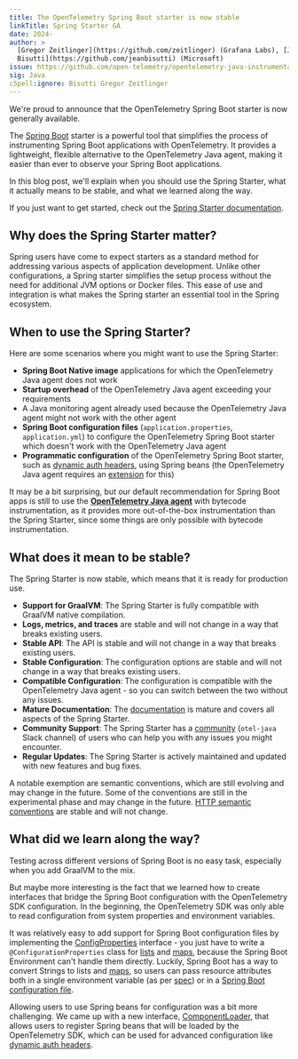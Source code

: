 ```yaml
---
title: The OpenTelemetry Spring Boot starter is now stable
linkTitle: Spring Starter GA
date: 2024-
author: >
  [Gregor Zeitlinger](https://github.com/zeitlinger) (Grafana Labs), [Jean
  Bisutti](https://github.com/jeanbisutti) (Microsoft)
issue: https://github.com/open-telemetry/opentelemetry-java-instrumentation/issues/11581
sig: Java
cSpell:ignore: Bisutti Gregor Zeitlinger
---
```


We're proud to announce that the OpenTelemetry Spring Boot starter is now
generally available.

The [Spring Boot](https://spring.io/projects/spring-boot) starter is a powerful
tool that simplifies the process of instrumenting Spring Boot applications with
OpenTelemetry. It provides a lightweight, flexible alternative to the
OpenTelemetry Java agent, making it easier than ever to observe your Spring Boot
applications.

In this blog post, we'll explain when you should use the Spring Starter, what it
actually means to be stable, and what we learned along the way.

If you just want to get started, check out the
[Spring Starter documentation](/docs/zero-code/java/spring-boot-starter).

## Why does the Spring Starter matter?

Spring users have come to expect starters as a standard method for addressing
various aspects of application development. Unlike other configurations, a
Spring starter simplifies the setup process without the need for additional JVM
options or Docker files. This ease of use and integration is what makes the
Spring starter an essential tool in the Spring ecosystem.

## When to use the Spring Starter?

Here are some scenarios where you might want to use the Spring Starter:

- **Spring Boot Native image** applications for which the OpenTelemetry Java
  agent does not work
- **Startup overhead** of the OpenTelemetry Java agent exceeding your
  requirements
- A Java monitoring agent already used because the OpenTelemetry Java agent
  might not work with the other agent
- **Spring Boot configuration files** (`application.properties`,
  `application.yml`) to configure the OpenTelemetry Spring Boot starter which
  doesn't work with the OpenTelemetry Java agent
- **Programmatic configuration** of the OpenTelemetry Spring Boot starter, such
  as
  [dynamic auth headers](/docs/zero-code/java/spring-boot-starter/sdk-configuration/#configure-the-exporter-programmatically),
  using Spring beans (the OpenTelemetry Java agent requires an
  [extension](/docs/zero-code/java/agent/extensions/) for this)

It may be a bit surprising, but our default recommendation for Spring Boot apps
is still to use the [**OpenTelemetry Java agent**](/docs/zero-code/java/agent)
with bytecode instrumentation, as it provides more out-of-the-box
instrumentation than the Spring Starter, since some things are only possible
with bytecode instrumentation.

## What does it mean to be stable?

The Spring Starter is now stable, which means that it is ready for production
use.

- **Support for GraalVM**: The Spring Starter is fully compatible with GraalVM
  native compilation.
- **Logs, metrics, and traces** are stable and will not change in a way that
  breaks existing users.
- **Stable API**: The API is stable and will not change in a way that breaks
  existing users.
- **Stable Configuration**: The configuration options are stable and will not
  change in a way that breaks existing users.
- **Compatible Configuration**: The configuration is compatible with the
  OpenTelemetry Java agent - so you can switch between the two without any
  issues.
- **Mature Documentation**: The
  [documentation](/docs/zero-code/java/spring-boot-starter/) is mature and
  covers all aspects of the Spring Starter.
- **Community Support**: The Spring Starter has a [community](/community/)
  (`otel-java` Slack channel) of users who can help you with any issues you
  might encounter.
- **Regular Updates**: The Spring Starter is actively maintained and updated
  with new features and bug fixes.

A notable exemption are semantic conventions, which are still evolving and may
change in the future. Some of the conventions are still in the experimental
phase and may change in the future.
[HTTP semantic conventions](/docs/specs/semconv/http/http-metrics/) are stable
and will not change.

## What did we learn along the way?

Testing across different versions of Spring Boot is no easy task, especially
when you add GraalVM to the mix.

But maybe more interesting is the fact that we learned how to create interfaces
that bridge the Spring Boot configuration with the OpenTelemetry SDK
configuration. In the beginning, the OpenTelemetry SDK was only able to read
configuration from system properties and environment variables.

It was relatively easy to add support for Spring Boot configuration files by
implementing the
[ConfigProperties](https://github.com/open-telemetry/opentelemetry-java/blob/main/sdk-extensions/autoconfigure-spi/src/main/java/io/opentelemetry/sdk/autoconfigure/spi/ConfigProperties.java)
interface - you just have to write a `@ConfigurationProperties` class for
[lists](https://github.com/open-telemetry/opentelemetry-java-instrumentation/blob/release/v2.6.x/instrumentation/spring/spring-boot-autoconfigure/src/main/java/io/opentelemetry/instrumentation/spring/autoconfigure/internal/properties/SpringConfigProperties.java#L104-L106)
and
[maps](https://github.com/open-telemetry/opentelemetry-java-instrumentation/blob/release/v2.6.x/instrumentation/spring/spring-boot-autoconfigure/src/main/java/io/opentelemetry/instrumentation/spring/autoconfigure/internal/properties/SpringConfigProperties.java#L126-L140),
because the Spring Boot Environment can't handle them directly. Luckily, Spring
Boot has a way to convert Strings to lists and
[maps](https://github.com/open-telemetry/opentelemetry-java-instrumentation/blob/release/v2.6.x/instrumentation/spring/spring-boot-autoconfigure/src/main/java/io/opentelemetry/instrumentation/spring/autoconfigure/internal/MapConverter.java),
so users can pass resource attributes both in a single environment variable (as
per [spec](/docs/languages/sdk-configuration/general/#otel_resource_attributes))
or in a
[Spring Boot configuration file](/docs/zero-code/java/spring-boot-starter/sdk-configuration/#general-configuration).

Allowing users to use Spring beans for configuration was a bit more challenging.
We came up with a new interface,
[ComponentLoader](https://github.com/open-telemetry/opentelemetry-java/blob/release/v1.40.x/sdk-extensions/autoconfigure/src/main/java/io/opentelemetry/sdk/autoconfigure/internal/ComponentLoader.java),
that allows users to register Spring beans that will be loaded by the
OpenTelemetry SDK, which can be used for advanced configuration like
[dynamic auth headers](/docs/zero-code/java/spring-boot-starter/sdk-configuration/#configure-the-exporter-programmatically).
